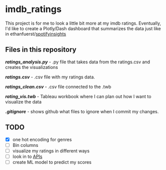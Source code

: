 # imdb_ratings

This project is for me to look a little bit more at my imdb ratings. Eventually, I'd like to create a Plotly/Dash dashboard that summarizes the data just like in ethanfuerst/[spotifyinsights](https://github.com/ethanfuerst/spotifyinsights)

## Files in this repository

__*ratings_analysis.py*__ - .py file that takes data from the ratings.csv and creates the visualizations

__*ratings.csv*__ - .csv file with my ratings data.

__*ratings_clean.csv*__ - .csv file connected to the .twb

__*rating_vis.twb*__ - Tableau workbook where I can plan out how I want to visualize the data

__*.gitignore*__ - shows github what files to ignore when I commit my changes.

## TODO

- [x] one hot encoding for genres
- [ ] Bin columns
- [ ] visualize my ratings in different ways
- [ ] look in to [APIs](http://www.omdbapi.com/)
- [ ] create ML model to predict my scores
